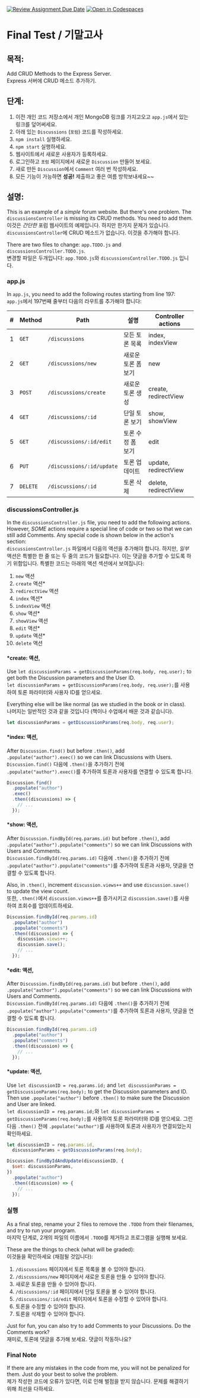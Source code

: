 [![Review Assignment Due Date](https://classroom.github.com/assets/deadline-readme-button-22041afd0340ce965d47ae6ef1cefeee28c7c493a6346c4f15d667ab976d596c.svg)](https://classroom.github.com/a/LDXST20N)
[![Open in Codespaces](https://classroom.github.com/assets/launch-codespace-2972f46106e565e64193e422d61a12cf1da4916b45550586e14ef0a7c637dd04.svg)](https://classroom.github.com/open-in-codespaces?assignment_repo_id=15297368)
# Final Test / 기말고사

## 목적:

Add CRUD Methods to the Express Server.<br>Express 서버에 CRUD 메소드 추가하기.

## 단계:

1. 이전 개인 코드 저장소에서 개인 MongoDB 링크를 가지고오고 `app.js`에서 있는 링크를 덮어써세요.
2. 아래 있는 `Discussions` (`포럼`) 코드를 작성하세요.
3. `npm install` 실행하세요.
4. `npm start` 실행하세요.
5. 웹사이트에서 새로운 사용자가 등록하세요.
6. 로그인하고 `포럼` 페이지에서 새로운 `Discussion` 만들어 보세요.
7. 새로 만든 `Discussion`에서 `Comment` 여러 번 작성하세요.
8. 모든 기능이 가능하면 **성공!** 제출하고 좋은 여름 방학보내세요~~

## 설명:

This is an example of a _simple_ forum website. But there's one problem. The `discussionsController` is missing its CRUD methods. You need to add them.<br>이것은 _간단한_ 포럼 웹사이트의 예제입니다. 하지만 한가지 문제가 있습니다. `discussionsController`에 CRUD 메소드가 없습니다. 이것을 추가해야 합니다.

There are two files to change: `app.TODO.js` and `discussionsController.TODO.js`.<br>변경할 파일은 두개입니다: `app.TODO.js`와 `discussionsController.TODO.js` 입니다.

### app.js

In `app.js`, you need to add the following routes starting from line 197:<br>`app.js`에서 197번째 줄부터 다음의 라우트를 추가해야 합니다:

|  #  | Method   | Path                      | 설명                | Controller actions   |
| :-: | -------- | ------------------------- | ------------------- | -------------------- |
|  1  | `GET`    | `/discussions`            | 모든 토론 목록      | index, indexView     |
|  2  | `GET`    | `/discussions/new`        | 새로운 토론 폼 보기 | new                  |
|  3  | `POST`   | `/discussions/create`     | 새로운 토론 생성    | create, redirectView |
|  4  | `GET`    | `/discussions/:id`        | 단일 토론 보기      | show, showView       |
|  5  | `GET`    | `/discussions/:id/edit`   | 토론 수정 폼 보기   | edit                 |
|  6  | `PUT`    | `/discussions/:id/update` | 토론 업데이트       | update, redirectView |
|  7  | `DELETE` | `/discussions/:id`        | 토론 삭제           | delete, redirectView |

### discussionsController.js

In the `discussionsController.js` file, you need to add the following actions. However, _SOME_ actions require a special line of code or two so that we can still add Comments. Any special code is shown below in the action's section:<br>`discussionsController.js` 파일에서 다음의 액션을 추가해야 합니다. 하지만, _일부_ 액션은 특별한 한 줄 또는 두 줄의 코드가 필요합니다. 이는 댓글을 추가할 수 있도록 하기 위함입니다. 특별한 코드는 아래의 액션 섹션에서 보여집니다:

1. `new` 액션
2. `create` 액션\*
3. `redirectView` 액션
4. `index` 액션\*
5. `indexView` 액션
6. `show` 액션\*
7. `showView` 액션
8. `edit` 액션\*
9. `update` 액션\*
10. `delete` 액션

#### \*create: 액션,

Use `let discussionParams = getDiscussionParams(req.body, req.user);` to get both the Discussion parameters and the User ID.<br>`let discussionParams = getDiscussionParams(req.body, req.user);`를 사용하여 토론 파라미터와 사용자 ID를 얻으세요.

Everything else will be like normal (as we studied in the book or in class).<br>나머지는 일반적인 것과 같을 것입니다 (책이나 수업에서 배운 것과 같습니다).

```javascript
let discussionParams = getDiscussionParams(req.body, req.user);
```

#### \*index: 액션,

After `Discussion.find()` but before `.then()`, add `.populate("author").exec()` so we can link Discussions with Users.<br>`Discussion.find()` 다음에 `.then()`을 추가하기 전에 `.populate("author").exec()`를 추가하여 토론과 사용자를 연결할 수 있도록 합니다.

```javascript
Discussion.find()
  .populate("author")
  .exec()
  .then((discussions) => {
    // ...
  });
```

#### \*show: 액션,

After `Discussion.findById(req.params.id)` but before `.then()`, add `.populate("author").populate("comments")` so we can link Discussions with Users and Comments. <br>`Discussion.findById(req.params.id)` 다음에 `.then()`을 추가하기 전에 `.populate("author").populate("comments")`를 추가하여 토론과 사용자, 댓글을 연결할 수 있도록 합니다.

Also, in `.then()`, increment `discussion.views++` and use `discussion.save()` to update the view count.<br>또한, `.then()`에서 `discussion.views++`를 증가시키고 `discussion.save()`를 사용하여 조회수를 업데이트하세요.

```javascript
Discussion.findById(req.params.id)
  .populate("author")
  .populate("comments")
  .then((discussion) => {
    discussion.views++;
    discussion.save();
    // ...
  });
```

#### \*edit: 액션,

After `Discussion.findById(req.params.id)` but before `.then()`, add `.populate("author").populate("comments")` so we can link Discussions with Users and Comments. <br>`Discussion.findById(req.params.id)` 다음에 `.then()`을 추가하기 전에 `.populate("author").populate("comments")`를 추가하여 토론과 사용자, 댓글을 연결할 수 있도록 합니다.

```javascript
Discussion.findById(req.params.id)
  .populate("author")
  .populate("comments")
  .then((discussion) => {
    // ...
  });
```

#### \*update: 액션,

Use `let discussionID = req.params.id;` and `let discussionParams = getDiscussionParams(req.body);` to get the Discussion parameters and ID. Then use `.populate("author")` before `.then()` to make sure the Discussion and User are linked.<br>`let discussionID = req.params.id;`와 `let discussionParams = getDiscussionParams(req.body);`를 사용하여 토론 파라미터와 ID를 얻으세요. 그런 다음 `.then()` 전에 `.populate("author")`를 사용하여 토론과 사용자가 연결되었는지 확인하세요.

```javascript
let discussionID = req.params.id,
  discussionParams = getDiscussionParams(req.body);

Discussion.findByIdAndUpdate(discussionID, {
  $set: discussionParams,
})
  .populate("author")
  .then((discussion) => {
    // ...
  });
```

### 실행

As a final step, rename your 2 files to remove the `.TODO` from their filenames, and try to run your program.<br>마지막 단계로, 2개의 파일의 이름에서 `.TODO`를 제거하고 프로그램을 실행해 보세요.

These are the things to check (what will be graded):<br>이것들을 확인하세요 (채점될 것입니다):

1. `/discussions` 페이지에서 토론 목록을 볼 수 있어야 합니다.
2. `/discussions/new` 페이지에서 새로운 토론을 만들 수 있어야 합니다.
3. 새로운 토론을 만들 수 있어야 합니다.
4. `/discussions/:id` 페이지에서 단일 토론을 볼 수 있어야 합니다.
5. `/discussions/:id/edit` 페이지에서 토론을 수정할 수 있어야 합니다.
6. 토론을 수정할 수 있어야 합니다.
7. 토론을 삭제할 수 있어야 합니다.

Just for fun, you can also try to add Comments to your Discussions. Do the Comments work?<br>재미로, 토론에 댓글을 추가해 보세요. 댓글이 작동하나요?

### Final Note

If there are any mistakes in the code from me, you will not be penalized for them. Just do your best to solve the problem.<br>제가 작성한 코드에 오류가 있다면, 이로 인해 벌점을 받지 않습니다. 문제를 해결하기 위해 최선을 다하세요.
